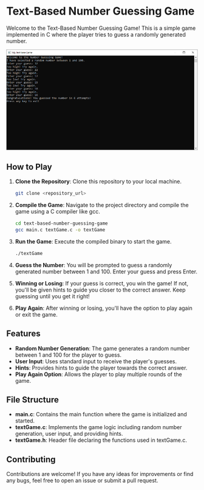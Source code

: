 # Text-Based Number Guessing Game

Welcome to the Text-Based Number Guessing Game! This is a simple game implemented in C where the player tries to guess a randomly generated number.

![Text Based Game](./Text-based-Game.PNG)


## How to Play

1. **Clone the Repository**: Clone this repository to your local machine.

    ```bash
    git clone <repository_url>
    ```

2. **Compile the Game**: Navigate to the project directory and compile the game using a C compiler like gcc.

    ```bash
    cd text-based-number-guessing-game
    gcc main.c textGame.c -o textGame
    ```

3. **Run the Game**: Execute the compiled binary to start the game.

    ```bash
    ./textGame
    ```

4. **Guess the Number**: You will be prompted to guess a randomly generated number between 1 and 100. Enter your guess and press Enter.

5. **Winning or Losing**: If your guess is correct, you win the game! If not, you'll be given hints to guide you closer to the correct answer. Keep guessing until you get it right!

6. **Play Again**: After winning or losing, you'll have the option to play again or exit the game.

## Features

- **Random Number Generation**: The game generates a random number between 1 and 100 for the player to guess.
- **User Input**: Uses standard input to receive the player's guesses.
- **Hints**: Provides hints to guide the player towards the correct answer.
- **Play Again Option**: Allows the player to play multiple rounds of the game.

## File Structure

- **main.c**: Contains the main function where the game is initialized and started.
- **textGame.c**: Implements the game logic including random number generation, user input, and providing hints.
- **textGame.h**: Header file declaring the functions used in textGame.c.

## Contributing

Contributions are welcome! If you have any ideas for improvements or find any bugs, feel free to open an issue or submit a pull request.
